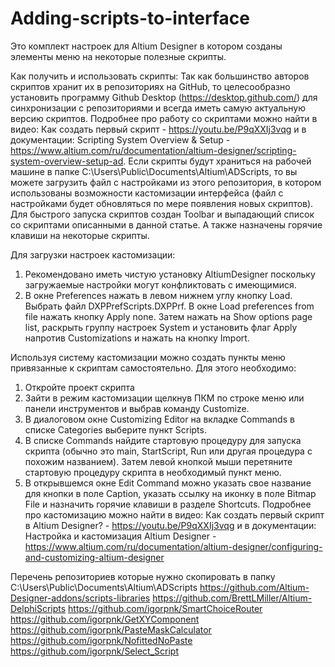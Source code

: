 # Adding-scripts-to-interface
Это комплект настроек для Altium Designer в котором созданы элементы меню на некоторые полезные скрипты. 

Как получить и использовать скрипты:
Так как большинство авторов скриптов хранит их в репозиториях на GitHub, то целесообразно установить программу Github Desktop (https://desktop.github.com/) для синхронизации с репозиториями и всегда иметь самую актуальную версию скриптов.
Подробнее про работу со скриптами можно найти в видео: Как создать первый скрипт - https://youtu.be/P9qXXIj3vqg
и в документации: Scripting System Overview & Setup - https://www.altium.com/ru/documentation/altium-designer/scripting-system-overview-setup-ad.
Если скрипты будут храниться на рабочей машине в папке C:\Users\Public\Documents\Altium\ADScripts, то вы можете загрузить файл с настройками из этого репозитория, в котором использованы возможности кастомизации интерфейса (файл с настройками будет обновляться по мере появления новых скриптов). Для быстрого запуска скриптов создан Toolbar и выпадающий список со скриптами описанными в данной статье. А также назначены горячие клавиши на некоторые скрипты.  

Для загрузки настроек кастомизации:
1. Рекомендовано иметь чистую установку AltiumDesigner поскольку загружаемые настройки могут конфликтовать с имеющимися.
2. В окне Preferences нажать в левом нижнем углу кнопку Load. Выбрать файл DXPPrefScripts.DXPPrf. В окне Load preferences from file нажать кнопку Apply none. Затем нажать на Show options page list, раскрыть группу настроек System и установить флаг Apply напротив Customizations и нажать на кнопку Import.

Используя систему кастомизации можно создать пункты меню привязанные к скриптам самостоятельно. Для этого необходимо:
1. Откройте проект скрипта
2. Зайти в режим кастомизации щелкнув ПКМ по строке меню или панели инструментов и выбрав команду Customize. 
3. В диалоговом окне Customizing Editor на вкладке Commands в списке Categories выберите пункт Scripts. 
4. В списке Commands найдите стартовую процедуру для запуска скрипта (обычно это main, StartScript, Run или другая процедура с похожим названием). Затем левой кнопкой мыши перетяните стартовую процедуру скрипта в необходимый пункт меню.
5. В открывшемся окне Edit Command можно указать свое название для кнопки в поле Caption, указать ссылку на иконку в поле Bitmap File и назначить горячие клавиши в разделе Shortcuts.
Подробнее про кастомизацию можно найти в видео: Как создать первый скрипт в Altium Designer? - https://youtu.be/P9qXXIj3vqg
и в документации: Настройка и кастомизация Altium Designer - https://www.altium.com/ru/documentation/altium-designer/configuring-and-customizing-altium-designer

Перечень репозиториев которые нужно скопировать в папку C:\Users\Public\Documents\Altium\ADScripts
https://github.com/Altium-Designer-addons/scripts-libraries
https://github.com/BrettLMiller/Altium-DelphiScripts
https://github.com/igorpnk/SmartChoiceRouter
https://github.com/igorpnk/GetXYComponent
https://github.com/igorpnk/PasteMaskCalculator
https://github.com/igorpnk/NofittedNoPaste
https://github.com/igorpnk/Select_Script

